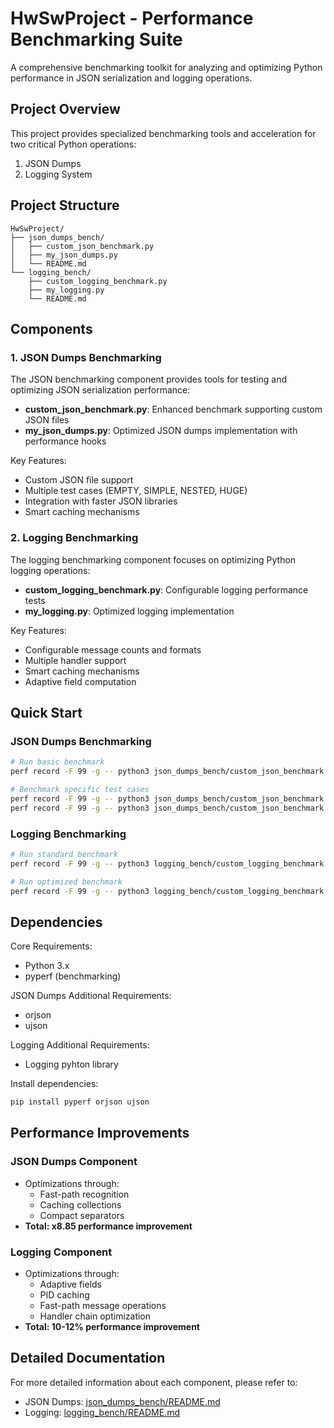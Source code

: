 # HwSwProject - Performance Benchmarking Suite

A comprehensive benchmarking toolkit for analyzing and optimizing Python performance in JSON serialization and logging operations.

## Project Overview

This project provides specialized benchmarking tools and acceleration for two critical Python operations:
1. JSON Dumps
2. Logging System

## Project Structure

```
HwSwProject/
├── json_dumps_bench/
│   ├── custom_json_benchmark.py
│   ├── my_json_dumps.py
│   └── README.md
└── logging_bench/
    ├── custom_logging_benchmark.py
    ├── my_logging.py
    └── README.md
```

## Components

### 1. JSON Dumps Benchmarking

The JSON benchmarking component provides tools for testing and optimizing JSON serialization performance:

- **custom_json_benchmark.py**: Enhanced benchmark supporting custom JSON files
- **my_json_dumps.py**: Optimized JSON dumps implementation with performance hooks

Key Features:
- Custom JSON file support
- Multiple test cases (EMPTY, SIMPLE, NESTED, HUGE)
- Integration with faster JSON libraries
- Smart caching mechanisms

### 2. Logging Benchmarking

The logging benchmarking component focuses on optimizing Python logging operations:

- **custom_logging_benchmark.py**: Configurable logging performance tests
- **my_logging.py**: Optimized logging implementation

Key Features:
- Configurable message counts and formats
- Multiple handler support
- Smart caching mechanisms
- Adaptive field computation

## Quick Start

### JSON Dumps Benchmarking

```bash
# Run basic benchmark
perf record -F 99 -g -- python3 json_dumps_bench/custom_json_benchmark.py --cases NESTED --impl baseline

# Benchmark specific test cases
perf record -F 99 -g -- python3 json_dumps_bench/custom_json_benchmark.py --cases NESTED --impl optimized
perf record -F 99 -g -- python3 json_dumps_bench/custom_json_benchmark.py --cases NESTED --impl fast
```

### Logging Benchmarking

```bash
# Run standard benchmark
perf record -F 99 -g -- python3 logging_bench/custom_logging_benchmark.py --mode std -n 300000 --enabled-c

# Run optimized benchmark
perf record -F 99 -g -- python3 logging_bench/custom_logging_benchmark.py --mode my -n 300000 --enabled-c
```

## Dependencies

Core Requirements:
- Python 3.x
- pyperf (benchmarking)

JSON Dumps Additional Requirements:
- orjson
- ujson

Logging Additional Requirements:
- Logging pyhton library
  
Install dependencies:
```bash
pip install pyperf orjson ujson
```

## Performance Improvements

### JSON Dumps Component
- Optimizations through:
    - Fast-path recognition 
    - Caching collections
    - Compact separators 
- **Total: x8.85 performance improvement**
  
### Logging Component
- Optimizations through:
  - Adaptive fields
  - PID caching
  - Fast-path message operations
  - Handler chain optimization
- **Total: 10-12% performance improvement** 

## Detailed Documentation

For more detailed information about each component, please refer to:
- JSON Dumps: [json_dumps_bench/README.md](json_dumps_bench/README.md)
- Logging: [logging_bench/README.md](logging_bench/README.md)
